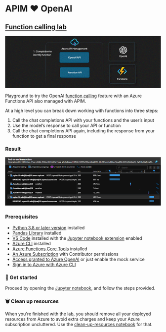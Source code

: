 # APIM ❤️ OpenAI

## [Function calling lab](function-calling.ipynb)
[![flow](../../images/function-calling.gif)](function-callingg.ipynb)

Playground to try the OpenAI [function calling](https://learn.microsoft.com/en-us/azure/ai-services/openai/how-to/function-calling?tabs=non-streaming%2Cpython) feature with an Azure Functions API also managed with APIM. 

At a high level you can break down working with functions into three steps:
1. Call the chat completions API with your functions and the user’s input
2. Use the model’s response to call your API or function
3. Call the chat completions API again, including the response from your function to get a final response

### Result
![result](result.png)

### Prerequisites
- [Python 3.8 or later version](https://www.python.org/) installed
- [Pandas Library](https://pandas.pydata.org/) installed
- [VS Code](https://code.visualstudio.com/) installed with the [Jupyter notebook extension](https://marketplace.visualstudio.com/items?itemName=ms-toolsai.jupyter) enabled
- [Azure CLI](https://learn.microsoft.com/en-us/cli/azure/install-azure-cli) installed
- [Azure Functions Core Tools](https://learn.microsoft.com/en-us/azure/azure-functions/functions-run-local?tabs=windows%2Cisolated-process%2Cnode-v4%2Cpython-v2%2Chttp-trigger%2Ccontainer-apps&pivots=programming-language-python#install-the-azure-functions-core-tools) installed
- [An Azure Subscription](https://azure.microsoft.com/en-us/free/) with Contributor permissions
- [Access granted to Azure OpenAI](https://aka.ms/oai/access) or just enable the mock service
- [Sign in to Azure with Azure CLI](https://learn.microsoft.com/en-us/cli/azure/authenticate-azure-cli-interactively)

### 🚀 Get started
Proceed by opening the [Jupyter notebook](built-in-logging.ipynb), and follow the steps provided.

### 🗑️ Clean up resources
When you're finished with the lab, you should remove all your deployed resources from Azure to avoid extra charges and keep your Azure subscription uncluttered.
Use the [clean-up-resources notebook](clean-up-resources.ipynb) for that.